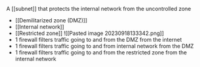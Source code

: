 A [[subnet]] that protects the internal network from the uncontrolled zone

- [[Demilitarized zone (DMZ)]] 
- [[Internal network]] 
- [[Restricted zone]]
![[Pasted image 20230918133342.png]]
- 1 firewall filters traffic going to and from the DMZ from the internet
- 1 firewall filters traffic going to and from internal network from the DMZ
- 1 firewall filters traffic going to and from the restricted zone from the internal network
